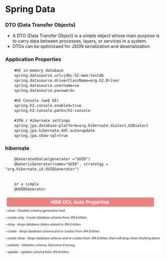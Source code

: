 # Spring Data

### DTO (Data Transfer Objects)

- A DTO (Data Transfer Object) is a simple object whose main purpose is to carry data between processes, layers, or services in a system.
- DTOs can be optimizaed for JSON serialization and deserialization

### Application Properties

```
    #H2 in-memory database
    spring.datasource.url=jdbc:h2:mem:testdb
    spring.datasource.driverClassName=org.h2.Driver
    spring.datasource.username=sa
    spring.datasource.password=

    #H2 Console (web UI)
    spring.h2.console.enabled=true
    spring.h2.console.path=/h2-console

    #JPA / Hibernate settings
    spring.jpa.database-platform=org.hibernate.dialect.H2Dialect
    spring.jpa.hibernate.ddl-auto=update
    spring.jpa.show-sql=true
```

### hibernate

```
    @GeneratedValue(generator ="UUID")
    @GenericGenerator(name="UUID", stratetgy = "org.hibernate.id.UUIDGenerator")


    or a simple
    @UUIDGenerator
```

![hibernate DDL](/FrameWorks/HibernateDDL.png)
